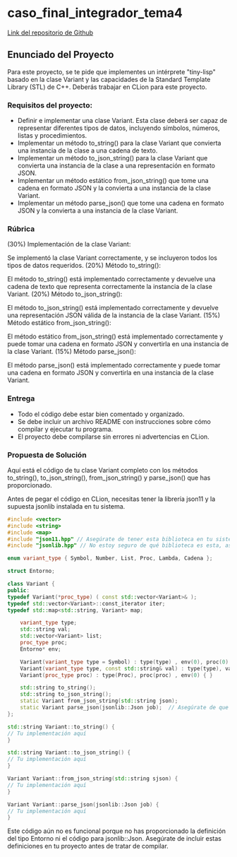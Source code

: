 # caso_final_integrador_tema4

[Link del repositorio de Github](https://github.com/flavi13/caso_final_integrador_tema4) 

## Enunciado del Proyecto
Para este proyecto, se te pide que implementes un intérprete "tiny-lisp" basado en la clase Variant y las capacidades de la Standard Template Library (STL) de C++. Deberás trabajar en CLion para este proyecto.

### Requisitos del proyecto:

- Definir e implementar una clase Variant. Esta clase deberá ser capaz de representar diferentes tipos de datos, incluyendo símbolos, números, listas y procedimientos.
- Implementar un método to_string() para la clase Variant que convierta una instancia de la clase a una cadena de texto.
- Implementar un método to_json_string() para la clase Variant que convierta una instancia de la clase a una representación en formato JSON.
- Implementar un método estático from_json_string() que tome una cadena en formato JSON y la convierta a una instancia de la clase Variant.
- Implementar un método parse_json() que tome una cadena en formato JSON y la convierta a una instancia de la clase Variant.

### Rúbrica
(30%) Implementación de la clase Variant:

Se implementó la clase Variant correctamente, y se incluyeron todos los tipos de datos requeridos.
(20%) Método to_string():

El método to_string() está implementado correctamente y devuelve una cadena de texto que representa correctamente la instancia de la clase Variant.
(20%) Método to_json_string():

El método to_json_string() está implementado correctamente y devuelve una representación JSON válida de la instancia de la clase Variant.
(15%) Método estático from_json_string():

El método estático from_json_string() está implementado correctamente y puede tomar una cadena en formato JSON y convertirla en una instancia de la clase Variant.
(15%) Método parse_json():

El método parse_json() está implementado correctamente y puede tomar una cadena en formato JSON y convertirla en una instancia de la clase Variant.

### Entrega
- Todo el código debe estar bien comentado y organizado.
- Se debe incluir un archivo README con instrucciones sobre cómo compilar y ejecutar tu programa.
- El proyecto debe compilarse sin errores ni advertencias en CLion.

### Propuesta de Solución
Aquí está el código de tu clase Variant completo con los métodos to_string(), to_json_string(), from_json_string() y parse_json() que has proporcionado.

Antes de pegar el código en CLion, necesitas tener la librería json11 y la supuesta jsonlib instalada en tu sistema.

````c++
#include <vector>
#include <string>
#include <map>
#include "json11.hpp" // Asegúrate de tener esta biblioteca en tu sistema
#include "jsonlib.hpp" // No estoy seguro de qué biblioteca es esta, asegúrate de tenerla en tu sistema

enum variant_type { Symbol, Number, List, Proc, Lambda, Cadena };

struct Entorno;

class Variant {
public:
typedef Variant(*proc_type) ( const std::vector<Variant>& );
typedef std::vector<Variant>::const_iterator iter;
typedef std::map<std::string, Variant> map;

    variant_type type;
    std::string val;
    std::vector<Variant> list;
    proc_type proc;
    Entorno* env;

    Variant(variant_type type = Symbol) : type(type) , env(0), proc(0) { }
    Variant(variant_type type, const std::string& val) : type(type), val(val) , env(0) , proc(0) { }
    Variant(proc_type proc) : type(Proc), proc(proc) , env(0) { }

    std::string to_string();
    std::string to_json_string();
    static Variant from_json_string(std::string json);
    static Variant parse_json(jsonlib::Json job);  // Asegúrate de que esta es la definición correcta de la función
};

std::string Variant::to_string() {
// Tu implementación aquí
}

std::string Variant::to_json_string() {
// Tu implementación aquí
}

Variant Variant::from_json_string(std::string sjson) {
// Tu implementación aquí
}

Variant Variant::parse_json(jsonlib::Json job) {
// Tu implementación aquí
}
````
Este código aún no es funcional porque no has proporcionado la definición del tipo Entorno ni el código para jsonlib::Json. Asegúrate de incluir estas definiciones en tu proyecto antes de tratar de compilar.